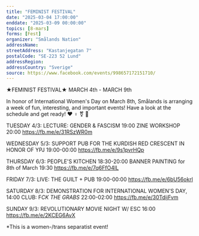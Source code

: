 ```yaml
---
title: "FEMINIST FESTIVAL"
date: "2025-03-04 17:00:00"
enddate: "2025-03-09 00:00:00"
topics: [8-mars]
forms: [Fest]
organizer: "Smålands Nation"
addressName: 
streetAddress: "Kastanjegatan 7"
postalCode: "SE-223 52 Lund"
addressRegion:
addressCountry: "Sverige"
source: https://www.facebook.com/events/998657172151710/
---
```

★FEMINIST FESTIVAL★
MARCH 4th - MARCH 9th

In honor of International Women's Day on March 8th, Smålands is arranging a week of fun, interesting, and important events! Have a look at the schedule and get ready! ❤ ♀ ⚧ 🚩

TUESDAY 4/3:
LECTURE: GENDER & FASCISM 19:00
ZINE WORKSHOP 20:00 https://fb.me/e/31RSzWR0m

WEDNESDAY 5/3:
SUPPORT PUB FOR THE KURDISH RED CRESCENT IN HONOR OF YPJ 19:00-00:00 https://fb.me/e/9s1pvrHQp

THURSDAY 6/3:
PEOPLE'S KITCHEN 18:30-20:00
BANNER PAINTING for 8th of March 19:30 https://fb.me/e/7q6FfO4IL

FRIDAY 7/3:
LIVE: THE GUILT + PUB 19:00-00:00 https://fb.me/e/6bU56okrl

SATURDAY 8/3:
DEMONSTRATION FOR INTERNATIONAL WOMEN'S DAY, 14:00
CLUB: F*CK THE GRABS* 22:00-02:00 https://fb.me/e/30TdijFvm

SUNDAY 9/3:
REVOLUTIONARY MOVIE NIGHT W/ ESC 16:00 https://fb.me/e/2KCEG6AvX

*This is a women-/trans separatist event!

